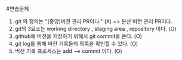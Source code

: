 #연습문제

1. git 의 정의는 "(중앙)버전 관리 PR이다." (X)
    => 분산 버전 관리 PR이다.
2. git의 3요소는 working directory , staging area , repository 이다. (O)
3. github에 버전을 저장하기 위해서 git commit을 쓴다. (O)
4. git log를 통해 버전 기록들의 목록을 확인할 수 있다. (O)
5. 버전 기록 프로세스는 add --> commit 이다. (O)